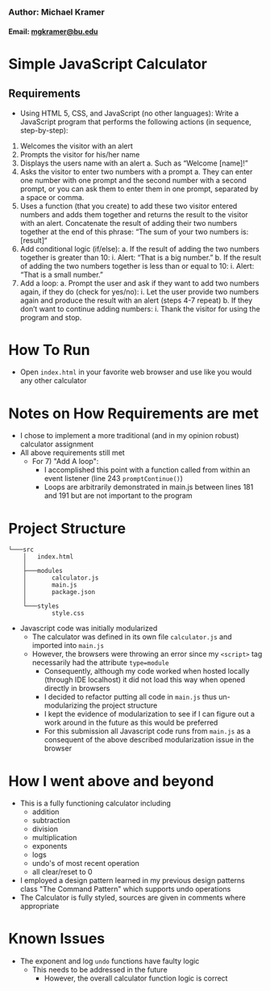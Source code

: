 ### Author: Michael Kramer
#### Email: mgkramer@bu.edu

# Simple JavaScript Calculator

## Requirements 
* Using HTML 5, CSS, and JavaScript (no other languages):
Write a JavaScript program that performs the following actions (in sequence,
step-by-step):
1. Welcomes the visitor with an alert
2. Prompts the visitor for his/her name
3. Displays the users name with an alert
   a. Such as “Welcome [name]!”
4. Asks the visitor to enter two numbers with a prompt
   a. They can enter one number with one prompt and the second
   number with a second prompt, or you can ask them to enter them in
   one prompt, separated by a space or comma.
5. Uses a function (that you create) to add these two visitor entered numbers
   and adds them together and returns the result to the visitor with an alert.
   Concatenate the result of adding their two numbers together at the end of
   this phrase: “The sum of your two numbers is: [result]“
6. Add conditional logic (if/else):
   a. If the result of adding the two numbers together is greater than 10:
   i. Alert: “That is a big number.”
   b. If the result of adding the two numbers together is less than or
   equal to 10:
   i. Alert: “That is a small number.”
7. Add a loop:
   a. Prompt the user and ask if they want to add two numbers again, if
   they do (check for yes/no):
   i. Let the user provide two numbers again and produce the
   result with an alert (steps 4-7 repeat)
   b. If they don’t want to continue adding numbers:
   i. Thank the visitor for using the program and stop.

# How To Run
* Open ```index.html``` in your favorite web browser and use like you would any other calculator

# Notes on How Requirements are met
* I chose to implement a more traditional (and in my opinion robust) calculator assignment
* All above requirements still met
  * For 7) "Add A loop":
    * I accomplished this point with a function called from within an event listener (line 243 ```promptContinue()```)
    * Loops are arbitrarily demonstrated in main.js between lines 181 and 191 but are not important to the program

# Project Structure
```
└───src
    │   index.html
    │
    ├───modules
    │       calculator.js
    │       main.js
    │       package.json
    │
    └───styles
            style.css
```
* Javascript code was initially modularized 
  * The calculator was defined in its own file ```calculator.js``` and imported into ```main.js```
  * However, the browsers were throwing an error since my ```<script>``` tag necessarily had the attribute ```type=module```
    * Consequently, although my code worked when hosted locally (through IDE localhost) it did not load this way when opened directly in browsers
    * I decided to refactor putting all code in ```main.js``` thus un-modularizing the project structure
    * I kept the evidence of modularization to see if I can figure out a work around in the future as this would be preferred
    * For this submission all Javascript code runs from ```main.js``` as a consequent of the above described modularization issue in the browser

# How I went above and beyond
* This is a fully functioning calculator including
  * addition
  * subtraction
  * division
  * multiplication
  * exponents
  * logs
  * undo's of most recent operation
  * all clear/reset to 0
* I employed a design pattern learned in my previous design patterns class "The Command Pattern" which supports undo operations
* The Calculator is fully styled, sources are given in comments where appropriate

# Known Issues
* The exponent and log ```undo``` functions have faulty logic
  * This needs to be addressed in the future 
    * However, the overall calculator function logic is correct 